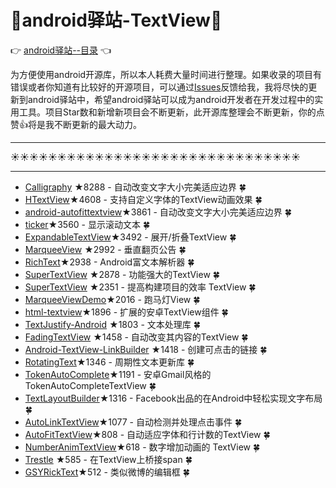 # :running:android驿站-TextView:running:
:point_right: [android驿站--目录](https://github.com/enChenging/android_posthouse) :point_left:

为方便使用android开源库，所以本人耗费大量时间进行整理。如果收录的项目有错误或者你知道有比较好的开源项目，可以通过[Issues](https://github.com/enChenging/android_posthouse/issues)反馈给我，我将尽快的更新到android驿站中，希望android驿站可以成为android开发者在开发过程中的实用工具。项目Star数和新增新项目会不断更新，此开源库整理会不断更新，你的点赞:+1:将是我不断更新的最大动力。

<HR style="FILTER: progid:DXImageTransform.Microsoft.Shadow(color:#987cb9,direction:145,strength:15)" width="100%" color=#987cb9 SIZE=1>

:sunny::sunny::sunny::sunny::sunny::sunny::sunny::sunny::sunny::sunny::sunny::sunny::sunny::sunny::sunny::sunny::sunny::sunny::sunny::sunny::sunny::sunny::sunny::sunny::sunny::sunny::sunny::sunny::sunny::sunny::sunny:
<HR style="FILTER: progid:DXImageTransform.Microsoft.Shadow(color:#987cb9,direction:145,strength:15)" width="100%" color=#987cb9 SIZE=1>


- [Calligraphy](https://github.com/chrisjenx/Calligraphy) ★8288 - 自动改变文字大小完美适应边界 :four_leaf_clover:
- [HTextView](https://github.com/hanks-zyh/HTextView)★4608 - 支持自定义字体的TextView动画效果 :four_leaf_clover:
- [android-autofittextview](https://github.com/grantland/android-autofittextview)★3861 - 自动改变文字大小完美适应边界 :four_leaf_clover:
- [ticker](https://github.com/robinhood/ticker)★3560 - 显示滚动文本 :four_leaf_clover:
- [ExpandableTextView](https://github.com/Manabu-GT/ExpandableTextView)★3492 - 展开/折叠TextView :four_leaf_clover:
- [MarqueeView](https://github.com/sfsheng0322/MarqueeView) ★2992 - 垂直翻页公告 :four_leaf_clover:
- [RichText](https://github.com/zzhoujay/RichText)★2938 - Android富文本解析器 :four_leaf_clover:
- [SuperTextView](https://github.com/lygttpod/SuperTextView) ★2878 - 功能强大的TextView :four_leaf_clover: 
- [SuperTextView](#https://github.com/chenBingX/SuperTextView) ★2351 - 提高构建项目的效率 TextView :four_leaf_clover:
- [MarqueeViewDemo](https://github.com/gongwen/MarqueeViewDemo)★2016 - 跑马灯View :four_leaf_clover:
- [html-textview](https://github.com/SufficientlySecure/html-textview)★1896 - 扩展的安卓TextView组件 :four_leaf_clover: 
- [TextJustify-Android](https://github.com/bluejamesbond/TextJustify-Android) ★1803 - 文本处理库 :four_leaf_clover:
- [FadingTextView](https://github.com/rosenpin/FadingTextView) ★1458 - 自动改变其内容的TextView :four_leaf_clover:
- [Android-TextView-LinkBuilder](https://github.com/klinker24/Android-TextView-LinkBuilder) ★1418 - 创建可点击的链接 :four_leaf_clover:
- [RotatingText](https://github.com/sdsmdg/RotatingText)★1346 - 周期性文本更新库 :four_leaf_clover:
- [TokenAutoComplete](https://github.com/splitwise/TokenAutoComplete)★1191 - 安卓Gmail风格的TokenAutoCompleteTextView :four_leaf_clover:
- [TextLayoutBuilder](https://github.com/facebookincubator/TextLayoutBuilder)★1316 - Facebook出品的在Android中轻松实现文字布局 :four_leaf_clover: 
- [AutoLinkTextView](https://github.com/armcha/AutoLinkTextView)★1077 - 自动检测并处理点击事件  :four_leaf_clover:
- [AutoFitTextView](https://github.com/AndroidDeveloperLB/AutoFitTextView)★808 - 自动适应字体和行计数的TextView  :four_leaf_clover:
- [NumberAnimTextView](https://github.com/Bakumon/NumberAnimTextView)★618 - 数字增加动画的 TextView :four_leaf_clover:
- [Trestle](https://github.com/lawloretienne/Trestle) ★585 - 在TextView上桥接span  :four_leaf_clover:
- [GSYRickText](https://github.com/CarGuo/GSYRickText)★512 - 类似微博的编辑框 :four_leaf_clover:





  

